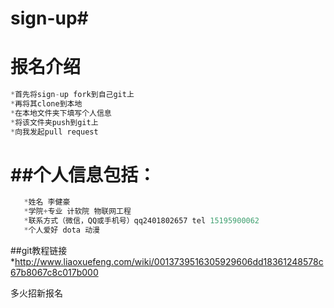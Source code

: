 # sign-up#
报名介绍
============
```js
*首先将sign-up fork到自己git上
*再将其clone到本地
*在本地文件夹下填写个人信息
*将该文件夹push到git上
*向我发起pull request
```
##个人信息包括：
=========
```js
   *姓名 李健豪
   *学院+专业 计软院 物联网工程 
   *联系方式（微信，QQ或手机号）qq2401802657 tel 15195900062
   *个人爱好 dota 动漫
```
##git教程链接
*http://www.liaoxuefeng.com/wiki/0013739516305929606dd18361248578c67b8067c8c017b000

多火招新报名
